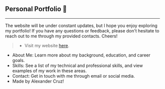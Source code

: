 ## Personal Portfolio 🎨
---
The website will be under constant updates, but I hope you enjoy exploring my portfolio! If you have any questions or feedback, please don't hesitate to reach out to me through my provided contacts. Cheers!

> - Visit my website [here](https://cruz-alexander.github.io/).
* About Me: Learn more about my background, education, and career goals.  
* Skills: See a list of my technical and professional skills, and view examples of my work in these areas.
* Contact: Get in touch with me through email or social media.
* Made by Alexander Cruz!
